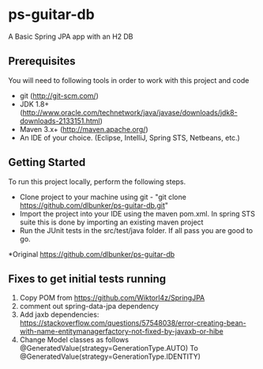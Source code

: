 ps-guitar-db
============

A Basic Spring JPA app with an H2 DB

Prerequisites
-------------
You will need to following tools in order to work with this project and code

* git (http://git-scm.com/)
* JDK 1.8+ (http://www.oracle.com/technetwork/java/javase/downloads/jdk8-downloads-2133151.html)
* Maven 3.x+ (http://maven.apache.org/)
* An IDE of your choice.  (Eclipse, IntelliJ, Spring STS, Netbeans, etc.)

Getting Started
---------------
To run this project locally, perform the following steps.

* Clone project to your machine using git - "git clone https://github.com/dlbunker/ps-guitar-db.git"
* Import the project into your IDE using the maven pom.xml.  In spring STS suite this is done by importing an existing maven project
* Run the JUnit tests in the src/test/java folder.  If all pass you are good to go.

*Original https://github.com/dlbunker/ps-guitar-db

Fixes to get initial tests running
----------------------------------
1) Copy POM from https://github.com/Wiktorl4z/SpringJPA
2) comment out spring-data-jpa dependency
3) Add jaxb dependencies:
https://stackoverflow.com/questions/57548038/error-creating-bean-with-name-entitymanagerfactory-not-fixed-by-javaxb-or-hibe
4) Change Model classes as follows
	@GeneratedValue(strategy=GenerationType.AUTO)
	To
	@GeneratedValue(strategy=GenerationType.IDENTITY)